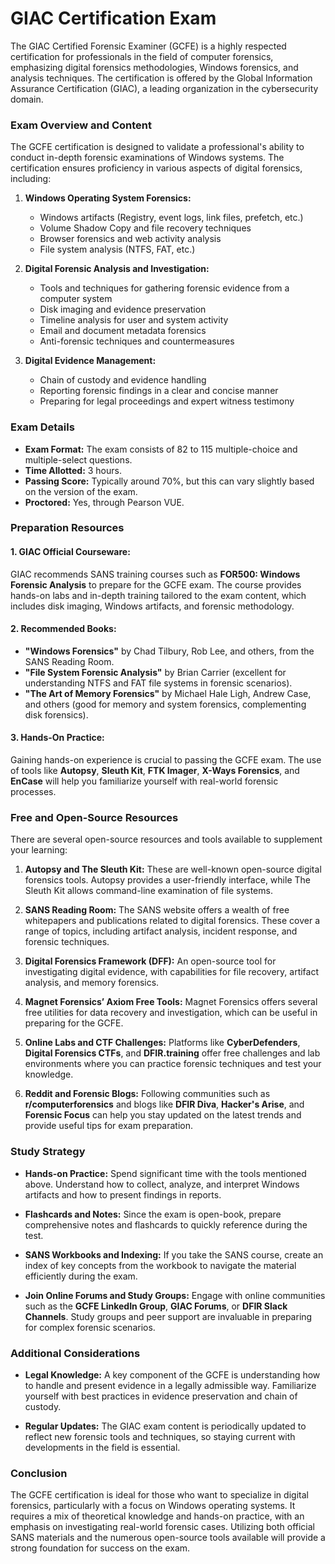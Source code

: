 # GIAC Certification Exam

The GIAC Certified Forensic Examiner (GCFE) is a highly respected certification for professionals in the field of computer forensics, emphasizing digital forensics methodologies, Windows forensics, and analysis techniques. The certification is offered by the Global Information Assurance Certification (GIAC), a leading organization in the cybersecurity domain.

### Exam Overview and Content

The GCFE certification is designed to validate a professional's ability to conduct in-depth forensic examinations of Windows systems. The certification ensures proficiency in various aspects of digital forensics, including:

1. **Windows Operating System Forensics:**
   - Windows artifacts (Registry, event logs, link files, prefetch, etc.)
   - Volume Shadow Copy and file recovery techniques
   - Browser forensics and web activity analysis
   - File system analysis (NTFS, FAT, etc.)

2. **Digital Forensic Analysis and Investigation:**
   - Tools and techniques for gathering forensic evidence from a computer system
   - Disk imaging and evidence preservation
   - Timeline analysis for user and system activity
   - Email and document metadata forensics
   - Anti-forensic techniques and countermeasures

3. **Digital Evidence Management:**
   - Chain of custody and evidence handling
   - Reporting forensic findings in a clear and concise manner
   - Preparing for legal proceedings and expert witness testimony

### Exam Details
- **Exam Format:** The exam consists of 82 to 115 multiple-choice and multiple-select questions.
- **Time Allotted:** 3 hours.
- **Passing Score:** Typically around 70%, but this can vary slightly based on the version of the exam.
- **Proctored:** Yes, through Pearson VUE.

### Preparation Resources

#### 1. **GIAC Official Courseware:**
   GIAC recommends SANS training courses such as **FOR500: Windows Forensic Analysis** to prepare for the GCFE exam. The course provides hands-on labs and in-depth training tailored to the exam content, which includes disk imaging, Windows artifacts, and forensic methodology.

#### 2. **Recommended Books:**
   - **"Windows Forensics"** by Chad Tilbury, Rob Lee, and others, from the SANS Reading Room.
   - **"File System Forensic Analysis"** by Brian Carrier (excellent for understanding NTFS and FAT file systems in forensic scenarios).
   - **"The Art of Memory Forensics"** by Michael Hale Ligh, Andrew Case, and others (good for memory and system forensics, complementing disk forensics).

#### 3. **Hands-On Practice:**
   Gaining hands-on experience is crucial to passing the GCFE exam. The use of tools like **Autopsy**, **Sleuth Kit**, **FTK Imager**, **X-Ways Forensics**, and **EnCase** will help you familiarize yourself with real-world forensic processes.

### Free and Open-Source Resources

There are several open-source resources and tools available to supplement your learning:

1. **Autopsy and The Sleuth Kit:**
   These are well-known open-source digital forensics tools. Autopsy provides a user-friendly interface, while The Sleuth Kit allows command-line examination of file systems.

2. **SANS Reading Room:**
   The SANS website offers a wealth of free whitepapers and publications related to digital forensics. These cover a range of topics, including artifact analysis, incident response, and forensic techniques.

3. **Digital Forensics Framework (DFF):**
   An open-source tool for investigating digital evidence, with capabilities for file recovery, artifact analysis, and memory forensics.

4. **Magnet Forensics’ Axiom Free Tools:**
   Magnet Forensics offers several free utilities for data recovery and investigation, which can be useful in preparing for the GCFE.

5. **Online Labs and CTF Challenges:**
   Platforms like **CyberDefenders**, **Digital Forensics CTFs**, and **DFIR.training** offer free challenges and lab environments where you can practice forensic techniques and test your knowledge.

6. **Reddit and Forensic Blogs:**
   Following communities such as **r/computerforensics** and blogs like **DFIR Diva**, **Hacker's Arise**, and **Forensic Focus** can help you stay updated on the latest trends and provide useful tips for exam preparation.

### Study Strategy

- **Hands-on Practice:** Spend significant time with the tools mentioned above. Understand how to collect, analyze, and interpret Windows artifacts and how to present findings in reports.
  
- **Flashcards and Notes:** Since the exam is open-book, prepare comprehensive notes and flashcards to quickly reference during the test.

- **SANS Workbooks and Indexing:** If you take the SANS course, create an index of key concepts from the workbook to navigate the material efficiently during the exam.

- **Join Online Forums and Study Groups:** Engage with online communities such as the **GCFE LinkedIn Group**, **GIAC Forums**, or **DFIR Slack Channels**. Study groups and peer support are invaluable in preparing for complex forensic scenarios.

### Additional Considerations

- **Legal Knowledge:** A key component of the GCFE is understanding how to handle and present evidence in a legally admissible way. Familiarize yourself with best practices in evidence preservation and chain of custody.

- **Regular Updates:** The GIAC exam content is periodically updated to reflect new forensic tools and techniques, so staying current with developments in the field is essential.

### Conclusion

The GCFE certification is ideal for those who want to specialize in digital forensics, particularly with a focus on Windows operating systems. It requires a mix of theoretical knowledge and hands-on practice, with an emphasis on investigating real-world forensic cases. Utilizing both official SANS materials and the numerous open-source tools available will provide a strong foundation for success on the exam.